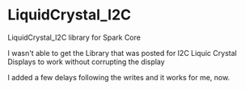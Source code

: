 # LiquidCrystal_I2C
LiquidCrystal_I2C library for Spark Core

I wasn't able to get the Library that was posted for I2C Liquic Crystal Displays to work without corrupting the display

I added a few delays following the writes and it works for me, now.
